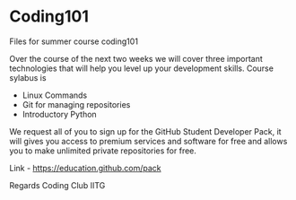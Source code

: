 # Coding101
Files for summer course coding101

Over the course of the next two weeks we will cover three important technologies that will help you level up your development skills.
Course sylabus is
-  Linux Commands
- Git for managing repositories
- Introductory Python

We request all of you to sign up for the GitHub Student Developer Pack, it will gives you access to premium services and software for free and allows you to make unlimited private repositories for free.

Link - https://education.github.com/pack

Regards
Coding Club IITG